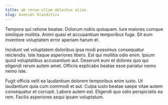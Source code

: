 ```yaml
---
title: ab rerum ullam delectus alias
slug: eveniet blanditiis
---
```


Tempora qui ratione beatae. Dolorum nobis quisquam. Iure maiores cumque similique mollitia. Animi quasi et accusantium temporibus fuga. Sit eum inventore voluptatem error aperiam harum et.

Incidunt vel voluptatem doloribus ipsa modi possimus consequatur reiciendis. Iste itaque asperiores libero. Est qui mollitia odio enim. Ipsum quod voluptatibus accusantium aut. Deserunt eum et dolores quo qui eligendi rerum autem amet. Officiis explicabo beatae esse pariatur nemo nemo iste.

Fugit officia velit ea laudantium dolorem temporibus enim iusto. Ut laudantium quia cum commodi et aut. Culpa iusto beatae saepe vitae autem consequatur et corrupti. Labore autem est. Eligendi quo odio perspiciatis ea rem. Facilis asperiores sequi ipsam voluptatum.
